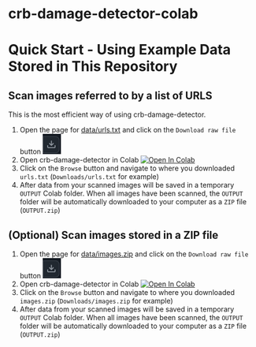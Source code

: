 # crb-damage-detector-colab

# Quick Start - Using Example Data Stored in This Repository

## Scan images referred to by a list of URLS

This is the most efficient way of using crb-damage-detector.

1. Open the page for [data/urls.txt](data/urls.txt) and click on the ```Download raw file``` button [![](images/download_raw.png)](#)
2. Open crb-damage-detector in Colab [![Open In Colab](https://colab.research.google.com/assets/colab-badge.svg)](https://colab.research.google.com/github/aubreymoore/crb-damage-detector-colab/blob/main/detect_and_annotate.ipynb)
3. Click on the ```Browse``` button and navigate to where you downloaded ```urls.txt``` (```Downloads/urls.txt``` for example)
4. After data from your scanned images will be saved in a temporary ```OUTPUT``` Colab folder. When all images have been scanned, the ```OUTPUT``` folder will be automatically downloaded to your computer as a ```ZIP``` file (```OUTPUT.zip```)

## (Optional) Scan images stored in a ZIP file

1. Open the page for [data/images.zip](data/images.zip) and click on the ```Download raw file``` button ![](images/download_raw.png)
2. Open crb-damage-detector in Colab [![Open In Colab](https://colab.research.google.com/assets/colab-badge.svg)](https://colab.research.google.com/github/aubreymoore/crb-damage-detector-colab/blob/main/detect_and_annotate.ipynb)
3. Click on the ```Browse``` button and navigate to where you downloaded ```images.zip``` (```Downloads/images.zip``` for example)
4. After data from your scanned images will be saved in a temporary ```OUTPUT``` Colab folder. When all images have been scanned, the ```OUTPUT``` folder will be automatically downloaded to your computer as a ```ZIP``` file (```OUTPUT.zip```)

